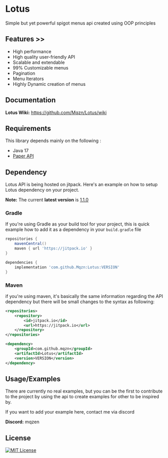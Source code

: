 # Lotus

Simple but yet powerful spigot menus api created using OOP principles

## Features >>

- High performance
- High quality user-friendly API
- Scalable and extendable
- 99% Customizable menus
- Pagination
- Menu Iterators
- Highly Dynamic creation of menus

## Documentation

**Lotus Wiki:** https://github.com/Mqzn/Lotus/wiki

## Requirements

This library depends mainly on the following :

- Java 17
- [Paper API](https://docs.papermc.io/)

## Dependency

Lotus API is being hosted on jitpack. Here's an example on how to setup
Lotus dependency on your project.

**Note:** The current **latest version** is [1.1.0](https://github.com/Mqzn/Lotus/releases/tag/1.1.0)

### Gradle

If you're using Gradle as your build tool for your project, this is quick example how to add it as a dependency in
your `build.gradle` file

```groovy
repositories {
    mavenCentral()
    maven { url 'https://jitpack.io' }
}

dependencies {
    implementation 'com.github.Mqzn:Lotus:VERSION'
}
```

### Maven

if you're using maven, it's basically the same information regarding the API dependency but there will be small changes
to the syntax as following:

```xml
<repositories>
    <repository>
        <id>jitpack.io</id>
        <url>https://jitpack.io</url>
    </repository>
</repositories>

<dependency>
    <groupId>com.github.mqzn</groupId>
    <artifactId>Lotus</artifactId>
    <version>VERSION</version>
</dependency>
```

## Usage/Examples

There are currently no real examples, but you can be the first to contribute to the project by using the api to create
examples for other to be inspired by.

If you want to add your example here, contact me via discord

**Discord:** mqzen

## License

[![MIT License](https://img.shields.io/badge/License-MIT-green.svg)](https://choosealicense.com/licenses/mit/)

